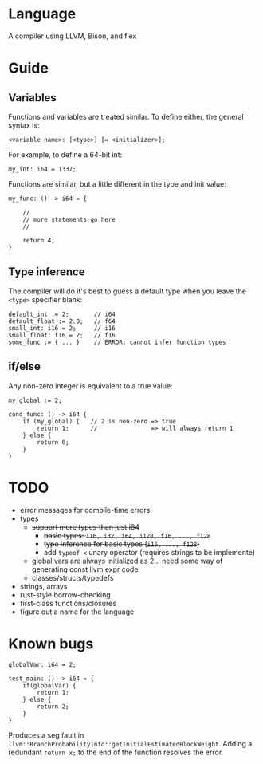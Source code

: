 # Language

A compiler using LLVM, Bison, and flex

# Guide

## Variables

Functions and variables are treated similar. To define either, the general syntax is:
```
<variable name>: [<type>] [= <initializer>];
```

For example, to define a 64-bit int:
```
my_int: i64 = 1337;
```

Functions are similar, but a little different in the type and init value:
```
my_func: () -> i64 = {

    //
    // more statements go here
    //

    return 4;
}
```

## Type inference

The compiler will do it's best to guess a default type when you leave the `<type>` specifier blank:

```
default_int := 2;       // i64
default_float := 2.0;   // f64
small_int: i16 = 2;     // i16
small_float: f16 = 2;   // f16
some_func := { ... }    // ERROR: cannot infer function types
```

## if/else

Any non-zero integer is equivalent to a true value:

```
my_global := 2;

cond_func: () -> i64 {
    if (my_global) {   // 2 is non-zero => true
        return 1;      //               => will always return 1
    } else {
        return 0;
    }
}
```

# TODO
- error messages for compile-time errors
- types
    - <del> support more types than just i64 </del>
        - <del> basic types: `i16, i32, i64, i128, f16, ..., f128` </del>
        - <del> type inference for basic types (`i16, ..., f128`) <del>
        - add `typeof x` unary operator (requires strings to be implemente)
    - global vars are always initialized as 2... need some way of generating const llvm expr code
    - classes/structs/typedefs
- strings, arrays
- rust-style borrow-checking
- first-class functions/closures
- figure out a name for the language


# Known bugs

```
globalVar: i64 = 2;

test_main: () -> i64 = {
    if(globalVar) {
        return 1;
    } else {
        return 2;
    }
}
```
Produces a seg fault in `llvm::BranchProbabilityInfo::getInitialEstimatedBlockWeight`.
Adding a redundant `return x;` to the end of the function resolves the error.
